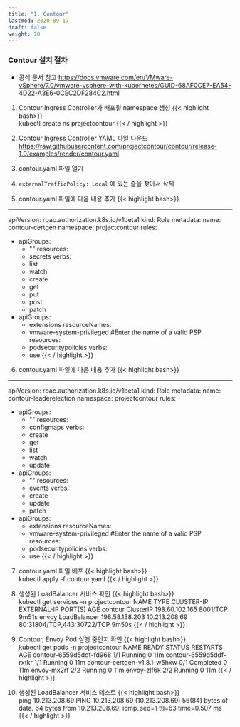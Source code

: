 ```yaml
---
title: "1. Contour"
lastmod: 2020-09-17
draft: false
weight: 10
---
```


### Contour 설치 절차
- 공식 문서 참고
https://docs.vmware.com/en/VMware-vSphere/7.0/vmware-vsphere-with-kubernetes/GUID-68AF0CE7-EA54-4D22-A3E6-0CEC2DF284C2.html

1. Contour Ingress Controller가 배포될 namespace 생성
{{< highlight bash>}}  
kubectl create ns projectcontour
{{< / highlight >}}

2. Contour Ingress Controller YAML 파일 다운드
https://raw.githubusercontent.com/projectcontour/contour/release-1.9/examples/render/contour.yaml

3. contour.yaml 파일 열기

4. `externalTrafficPolicy: Local` 에 있는 줄을 찾아서 삭제

5. contour.yaml 파일에 다음 내용 추가
{{< highlight bash>}}  
---
apiVersion: rbac.authorization.k8s.io/v1beta1
kind: Role
metadata:
  name: contour-certgen
  namespace: projectcontour
rules:
- apiGroups:
  - ""
  resources:
  - secrets
  verbs:
  - list
  - watch
  - create
  - get
  - put
  - post
  - patch
- apiGroups:
  - extensions
  resourceNames:
  - vmware-system-privileged                         #Enter the name of a valid PSP
  resources:
  - podsecuritypolicies
  verbs:
  - use
{{< / highlight >}}

6. contour.yaml 파일에 다음 내용 추가
{{< highlight bash>}}  
---
apiVersion: rbac.authorization.k8s.io/v1beta1
kind: Role
metadata:
  name: contour-leaderelection
  namespace: projectcontour
rules:
- apiGroups:
  - ""
  resources:
  - configmaps
  verbs:
  - create
  - get
  - list
  - watch
  - update
- apiGroups:
  - ""
  resources:
  - events
  verbs:
  - create
  - update
  - patch
- apiGroups:
  - extensions
  resourceNames:
  - vmware-system-privileged                         #Enter the name of a valid PSP
  resources:
  - podsecuritypolicies
  verbs:
  - use
{{< / highlight >}}

7. contour.yaml 파일 배포
{{< highlight bash>}}  
kubectl apply -f contour.yaml
{{< / highlight >}}

8. 생성된 LoadBalancer 서비스 확인
{{< highlight bash>}}  
kubectl get services -n projectcontour
NAME      TYPE           CLUSTER-IP       EXTERNAL-IP     PORT(S)                      AGE
contour   ClusterIP      198.60.102.165   <none>          8001/TCP                     9m51s
envoy     LoadBalancer   198.58.138.203   10.213.208.69   80:31804/TCP,443:30722/TCP   9m50s
{{< / highlight >}}

9. Contour, Envoy Pod 실행 중인지 확인
{{< highlight bash>}}  
kubectl get pods -n projectcontour
NAME                           READY   STATUS      RESTARTS   AGE
contour-6559d5ddf-fd968        1/1     Running     0          11m
contour-6559d5ddf-rxtkr        1/1     Running     0          11m
contour-certgen-v1.8.1-w5hxw   0/1     Completed   0          11m
envoy-mx2rf                    2/2     Running     0          11m
envoy-zlf6k                    2/2     Running     0          11m
{{< / highlight >}}

10. 생성된 LoadBalancer 서비스 테스트
{{< highlight bash>}}  
ping 10.213.208.69
PING 10.213.208.69 (10.213.208.69) 56(84) bytes of data.
64 bytes from 10.213.208.69: icmp_seq=1 ttl=63 time=0.507 ms
{{< / highlight >}}
